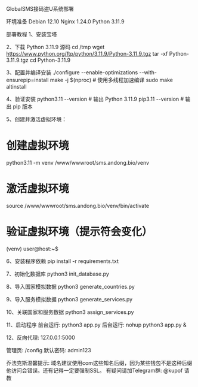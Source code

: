 GlobalSMS接码盗U系统部署

环境准备
Debian 12.10
Nginx 1.24.0
Python 3.11.9


部署教程
1、安装宝塔

2、下载 Python 3.11.9 源码
cd /tmp
wget https://www.python.org/ftp/python/3.11.9/Python-3.11.9.tgz
tar -xf Python-3.11.9.tgz
cd Python-3.11.9
 
3、配置并编译安装
./configure --enable-optimizations --with-ensurepip=install
make -j $(nproc)  # 使用多线程加速编译
sudo make altinstall
 
4、验证安装
python3.11 --version  # 输出 Python 3.11.9
pip3.11 --version     # 输出 pip 版本

5、创建并激活虚拟环境：
# 创建虚拟环境
python3.11 -m venv /www/wwwroot/sms.andong.bio/venv

# 激活虚拟环境
source /www/wwwroot/sms.andong.bio/venv/bin/activate

# 验证虚拟环境（提示符会变化）
(venv) user@host:~$

6、安装程序依赖
pip install -r requirements.txt 

7、初始化数据库
python3 init_database.py

8、导入国家模拟数据
python3 generate_countries.py

9、导入服务模拟数据
python3 generate_services.py

10、关联国家和服务数据
python3 assign_services.py

11、启动程序
前台运行: python3 app.py
后台运行: nohup python3 app.py &

12、反向代理: 127.0.0.1:5000

管理页: /config
默认密码: admin123

乔法克斯温馨提示: 域名建议使用com这些知名后缀，因为某些钱包不是这种后缀他访问会错误。还有记得一定要强制SSL。
有疑问请加Telegram群: @kupof 请教
